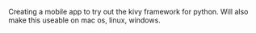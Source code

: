 Creating a mobile app to try out the kivy framework for python.  Will also make this useable on mac os, linux, windows.
